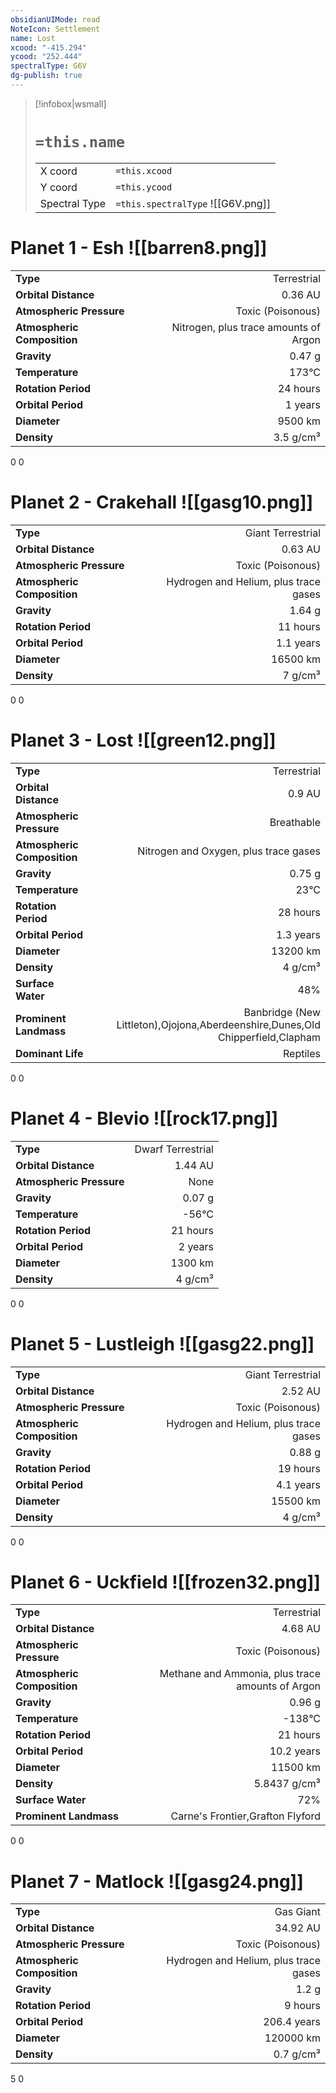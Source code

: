 ```yaml
---
obsidianUIMode: read
NoteIcon: Settlement
name: Lost
xcood: "-415.294"
ycood: "252.444"
spectralType: G6V
dg-publish: true
---
```

> [!infobox|wsmall]
> # `=this.name`
> | | |
> | - | - |
> | X coord | `=this.xcood` |
> | Y coord| `=this.ycood` |
> | Spectral Type | `=this.spectralType` ![[G6V.png]] |

# Planet 1 - Esh ![[barren8.png]]
|                             |                           |
| --------------------------- | -------------------------:|
| **Type**                    |             Terrestrial |
| **Orbital Distance**        |   0.36 AU |
| **Atmospheric Pressure**    |       Toxic (Poisonous) |
| **Atmospheric Composition** |      Nitrogen, plus trace amounts of Argon |
| **Gravity**                 |        0.47 g |
| **Temperature**             |    173°C |
| **Rotation Period**         |  24 hours |
| **Orbital Period** | 1 years |
| **Diameter**                |      9500 km | 
| **Density**                 |    3.5 g/cm³ |



0
0



# Planet 2 - Crakehall ![[gasg10.png]]
|                             |                           |
| --------------------------- | -------------------------:|
| **Type**                    |             Giant Terrestrial |
| **Orbital Distance**        |   0.63 AU |
| **Atmospheric Pressure**    |       Toxic (Poisonous) |
| **Atmospheric Composition** |      Hydrogen and Helium, plus trace gases |
| **Gravity**                 |        1.64 g |
| **Rotation Period**         |  11 hours |
| **Orbital Period** | 1.1 years |
| **Diameter**                |      16500 km | 
| **Density**                 |    7 g/cm³ |



0
0



# Planet 3 - Lost ![[green12.png]]
|                             |                           |
| --------------------------- | -------------------------:|
| **Type**                    |             Terrestrial |
| **Orbital Distance**        |   0.9 AU |
| **Atmospheric Pressure**    |       Breathable |
| **Atmospheric Composition** |      Nitrogen and Oxygen, plus trace gases |
| **Gravity**                 |        0.75 g |
| **Temperature**             |    23°C |
| **Rotation Period**         |  28 hours |
| **Orbital Period** | 1.3 years |
| **Diameter**                |      13200 km | 
| **Density**                 |    4 g/cm³ |
| **Surface Water**           |           48% | 
| **Prominent Landmass**      |         Banbridge (New Littleton),Ojojona,Aberdeenshire,Dunes,Old Chipperfield,Clapham | 
| **Dominant Life**           |         Reptiles |



0
0



# Planet 4 - Blevio ![[rock17.png]]
|                             |                           |
| --------------------------- | -------------------------:|
| **Type**                    |             Dwarf Terrestrial |
| **Orbital Distance**        |   1.44 AU |
| **Atmospheric Pressure**    |       None |
| **Gravity**                 |        0.07 g |
| **Temperature**             |    -56°C |
| **Rotation Period**         |  21 hours |
| **Orbital Period** | 2 years |
| **Diameter**                |      1300 km | 
| **Density**                 |    4 g/cm³ |



0
0



# Planet 5 - Lustleigh ![[gasg22.png]]
|                             |                           |
| --------------------------- | -------------------------:|
| **Type**                    |             Giant Terrestrial |
| **Orbital Distance**        |   2.52 AU |
| **Atmospheric Pressure**    |       Toxic (Poisonous) |
| **Atmospheric Composition** |      Hydrogen and Helium, plus trace gases |
| **Gravity**                 |        0.88 g |
| **Rotation Period**         |  19 hours |
| **Orbital Period** | 4.1 years |
| **Diameter**                |      15500 km | 
| **Density**                 |    4 g/cm³ |



0
0



# Planet 6 - Uckfield ![[frozen32.png]]
|                             |                           |
| --------------------------- | -------------------------:|
| **Type**                    |             Terrestrial |
| **Orbital Distance**        |   4.68 AU |
| **Atmospheric Pressure**    |       Toxic (Poisonous) |
| **Atmospheric Composition** |      Methane and Ammonia, plus trace amounts of Argon |
| **Gravity**                 |        0.96 g |
| **Temperature**             |    -138°C |
| **Rotation Period**         |  21 hours |
| **Orbital Period** | 10.2 years |
| **Diameter**                |      11500 km | 
| **Density**                 |    5.8437 g/cm³ |
| **Surface Water**           |           72% | 
| **Prominent Landmass**      |         Carne's Frontier,Grafton Flyford | 



0
0



# Planet 7 - Matlock ![[gasg24.png]]
|                             |                           |
| --------------------------- | -------------------------:|
| **Type**                    |             Gas Giant |
| **Orbital Distance**        |   34.92 AU |
| **Atmospheric Pressure**    |       Toxic (Poisonous) |
| **Atmospheric Composition** |      Hydrogen and Helium, plus trace gases |
| **Gravity**                 |        1.2 g |
| **Rotation Period**         |  9 hours |
| **Orbital Period** | 206.4 years |
| **Diameter**                |      120000 km | 
| **Density**                 |    0.7 g/cm³ |



5
0



